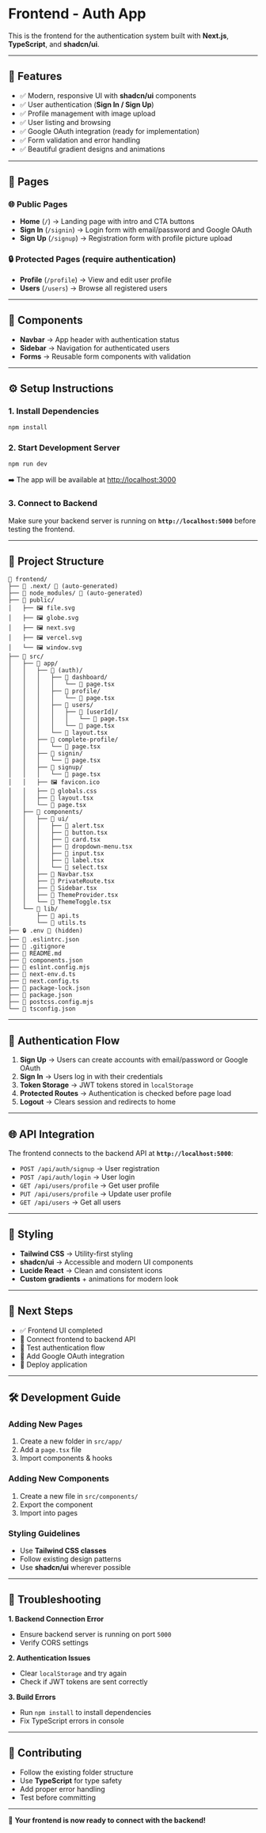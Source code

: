 # Frontend - Auth App

This is the frontend for the authentication system built with **Next.js**, **TypeScript**, and **shadcn/ui**.

---

## 🚀 Features

- ✅ Modern, responsive UI with **shadcn/ui** components  
- ✅ User authentication (**Sign In / Sign Up**)  
- ✅ Profile management with image upload  
- ✅ User listing and browsing  
- ✅ Google OAuth integration (ready for implementation)  
- ✅ Form validation and error handling  
- ✅ Beautiful gradient designs and animations  

---

## 📄 Pages

### 🌐 Public Pages
- **Home** (`/`) → Landing page with intro and CTA buttons  
- **Sign In** (`/signin`) → Login form with email/password and Google OAuth  
- **Sign Up** (`/signup`) → Registration form with profile picture upload  

### 🔒 Protected Pages (require authentication)
- **Profile** (`/profile`) → View and edit user profile  
- **Users** (`/users`) → Browse all registered users  

---

## 🧩 Components

- **Navbar** → App header with authentication status  
- **Sidebar** → Navigation for authenticated users  
- **Forms** → Reusable form components with validation  

---

## ⚙️ Setup Instructions

### 1. Install Dependencies
```bash
npm install
```

### 2. Start Development Server
```bash
npm run dev
```
➡️ The app will be available at [http://localhost:3000](http://localhost:3000)

### 3. Connect to Backend
Make sure your backend server is running on **`http://localhost:5000`** before testing the frontend.

---

## 📂 Project Structure

```
📁 frontend/
├── 📁 .next/ 🚫 (auto-generated)
├── 📁 node_modules/ 🚫 (auto-generated)
├── 📁 public/
│   ├── 🖼️ file.svg
│   ├── 🖼️ globe.svg
│   ├── 🖼️ next.svg
│   ├── 🖼️ vercel.svg
│   └── 🖼️ window.svg
├── 📁 src/
│   ├── 📁 app/
│   │   ├── 📁 (auth)/
│   │   │   ├── 📁 dashboard/
│   │   │   │   └── 📄 page.tsx
│   │   │   ├── 📁 profile/
│   │   │   │   └── 📄 page.tsx
│   │   │   ├── 📁 users/
│   │   │   │   ├── 📁 [userId]/
│   │   │   │   │   └── 📄 page.tsx
│   │   │   │   └── 📄 page.tsx
│   │   │   └── 📄 layout.tsx
│   │   ├── 📁 complete-profile/
│   │   │   └── 📄 page.tsx
│   │   ├── 📁 signin/
│   │   │   └── 📄 page.tsx
│   │   ├── 📁 signup/
│   │   │   └── 📄 page.tsx
│   │   ├── 🖼️ favicon.ico
│   │   ├── 🎨 globals.css
│   │   ├── 📄 layout.tsx
│   │   └── 📄 page.tsx
│   ├── 📁 components/
│   │   ├── 📁 ui/
│   │   │   ├── 📄 alert.tsx
│   │   │   ├── 📄 button.tsx
│   │   │   ├── 📄 card.tsx
│   │   │   ├── 📄 dropdown-menu.tsx
│   │   │   ├── 📄 input.tsx
│   │   │   ├── 📄 label.tsx
│   │   │   └── 📄 select.tsx
│   │   ├── 📄 Navbar.tsx
│   │   ├── 📄 PrivateRoute.tsx
│   │   ├── 📄 Sidebar.tsx
│   │   ├── 📄 ThemeProvider.tsx
│   │   └── 📄 ThemeToggle.tsx
│   └── 📁 lib/
│       ├── 📄 api.ts
│       └── 📄 utils.ts
├── 🔒 .env 🚫 (hidden)
├── 📄 .eslintrc.json
├── 🚫 .gitignore
├── 📖 README.md
├── 📄 components.json
├── 📄 eslint.config.mjs
├── 📄 next-env.d.ts
├── 📄 next.config.ts
├── 📄 package-lock.json
├── 📄 package.json
├── 📄 postcss.config.mjs
└── 📄 tsconfig.json
```

---

## 🔑 Authentication Flow

1. **Sign Up** → Users can create accounts with email/password or Google OAuth  
2. **Sign In** → Users log in with their credentials  
3. **Token Storage** → JWT tokens stored in `localStorage`  
4. **Protected Routes** → Authentication is checked before page load  
5. **Logout** → Clears session and redirects to home  

---

## 🌐 API Integration

The frontend connects to the backend API at **`http://localhost:5000`**:

- `POST /api/auth/signup` → User registration  
- `POST /api/auth/login` → User login  
- `GET /api/users/profile` → Get user profile  
- `PUT /api/users/profile` → Update user profile  
- `GET /api/users` → Get all users  

---

## 🎨 Styling

- **Tailwind CSS** → Utility-first styling  
- **shadcn/ui** → Accessible and modern UI components  
- **Lucide React** → Clean and consistent icons  
- **Custom gradients** + animations for modern look  

---

## 📌 Next Steps

- ✅ Frontend UI completed  
- 🔄 Connect frontend to backend API  
- 🔄 Test authentication flow  
- 🔄 Add Google OAuth integration  
- 🔄 Deploy application  

---

## 🛠️ Development Guide

### Adding New Pages
1. Create a new folder in `src/app/`  
2. Add a `page.tsx` file  
3. Import components & hooks  

### Adding New Components
1. Create a new file in `src/components/`  
2. Export the component  
3. Import into pages  

### Styling Guidelines
- Use **Tailwind CSS classes**  
- Follow existing design patterns  
- Use **shadcn/ui** wherever possible  

---

## 🐛 Troubleshooting

**1. Backend Connection Error**  
- Ensure backend server is running on port `5000`  
- Verify CORS settings  

**2. Authentication Issues**  
- Clear `localStorage` and try again  
- Check if JWT tokens are sent correctly  

**3. Build Errors**  
- Run `npm install` to install dependencies  
- Fix TypeScript errors in console  

---

## 🤝 Contributing

- Follow the existing folder structure  
- Use **TypeScript** for type safety  
- Add proper error handling  
- Test before committing  

---

🎉 **Your frontend is now ready to connect with the backend!**

